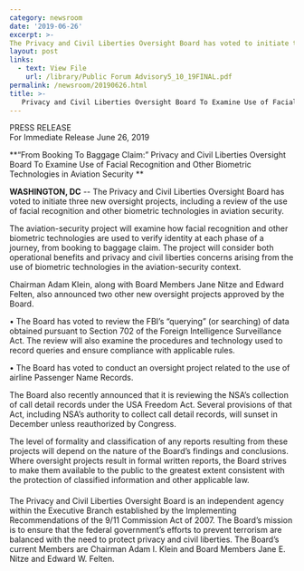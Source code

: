 ```yaml
---
category: newsroom
date: '2019-06-26'
excerpt: >-
The Privacy and Civil Liberties Oversight Board has voted to initiate three new oversight projects, including a review of the use of facial recognition and other biometric technologies in aviation security.
layout: post
links:
  - text: View File
    url: /library/Public Forum Advisory5_10_19FINAL.pdf
permalink: /newsroom/20190626.html
title: >-
   Privacy and Civil Liberties Oversight Board To Examine Use of Facial Recognition and Other Biometric Technologies in Aviation Security 
---
```

PRESS RELEASE  
For Immediate Release
June 26, 2019

**“From Booking To Baggage Claim:” Privacy and Civil Liberties Oversight Board To Examine Use of Facial Recognition and Other Biometric Technologies in Aviation Security **  
 
**WASHINGTON, DC** --  The Privacy and Civil Liberties Oversight Board has voted to initiate three new oversight projects, including a review of the use of facial recognition and other biometric technologies in aviation security.

The aviation-security project will examine how facial recognition and other biometric technologies are used to verify identity at each phase of a journey, from booking to baggage claim.  The project will consider both operational benefits and privacy and civil liberties concerns arising from the use of biometric technologies in the aviation-security context.

Chairman Adam Klein, along with Board Members Jane Nitze and Edward Felten, also announced two other new oversight projects approved by the Board.

•	The Board has voted to review the FBI’s “querying” (or searching) of data obtained pursuant to Section 702 of the Foreign Intelligence Surveillance Act.  The review will also examine the procedures and technology used to record queries and ensure compliance with applicable rules.

•	The Board has voted to conduct an oversight project related to the use of airline Passenger Name Records.

The Board also recently announced that it is reviewing the NSA’s collection of call detail records under the USA Freedom Act.  Several provisions of that Act, including NSA’s authority to collect call detail records, will sunset in December unless reauthorized by Congress.  

The level of formality and classification of any reports resulting from these projects will depend on the nature of the Board’s findings and conclusions.  Where oversight projects result in formal written reports, the Board strives to make them available to the public to the greatest extent consistent with the protection of classified information and other applicable law.

####

The Privacy and Civil Liberties Oversight Board is an independent agency within the Executive Branch established by the Implementing Recommendations of the 9/11 Commission Act of 2007.  The Board’s mission is to ensure that the federal government’s efforts to prevent terrorism are balanced with the need to protect privacy and civil liberties.  The Board’s current Members are Chairman Adam I. Klein and Board Members Jane E. Nitze and Edward W. Felten.
